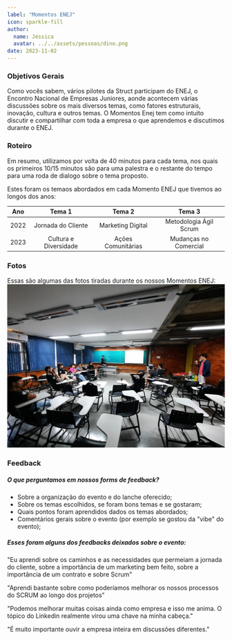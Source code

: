 ```yaml
---
label: "Momentos ENEJ"
icon: sparkle-fill
author:
  name: Jéssica
  avatar: ../../assets/pessoas/dino.png
date: 2023-11-02
---
```


### Objetivos Gerais

Como vocês sabem, vários pilotes da Struct participam do ENEJ, o Encontro Nacional de Empresas Juniores, aonde acontecem várias discussões sobre os mais diversos temas, como fatores estruturais, inovação, cultura e outros temas.
O Momentos Enej tem como intuito discutir e compartilhar com toda a empresa o que aprendemos e discutimos durante o ENEJ.

### Roteiro

Em resumo, utilizamos por volta de 40 minutos para cada tema, nos quais os primeiros 10/15 minutos são para uma palestra e o restante do tempo para uma roda de dialogo sobre o tema proposto.

Estes foram os temaos abordados em cada Momento ENEJ que tivemos ao longos dos anos:

| Ano  |        Tema 1         |       Tema 2       |         Tema 3         |
| :--: | :-------------------: | :----------------: | :--------------------: |
| 2022 |  Jornada do Cliente   | Marketing Digital  | Metodologia Ágil Scrum |
| 2023 | Cultura e Diversidade | Ações Comunitárias | Mudanças no Comercial  |

### Fotos

Essas são algumas das fotos tiradas durante os nossos Momentos ENEJ:
![Imagem do Momento ENEJ 2023](../../assets/pessoas/momento_enej_2023.jpg)

### Feedback

##### O que perguntamos em nossos forms de feedback?

- Sobre a organização do evento e do lanche oferecido;
- Sobre os temas escolhidos, se foram bons temas e se gostaram;
- Quais pontos foram aprendidos dados os temas abordados;
- Comentários gerais sobre o evento (por exemplo se gostou da "vibe" do evento);

##### Esses foram alguns dos feedbacks deixados sobre o evento:

"Eu aprendi sobre os caminhos e as necessidades que permeiam a jornada do cliente, sobre a importância de um marketing bem feito, sobre a importância de um contrato e sobre Scrum"

"Aprendi bastante sobre como poderíamos melhorar os nossos processos do SCRUM ao longo dos projetos"

"Podemos melhorar muitas coisas ainda como empresa e isso me anima. O tópico do Linkedin realmente virou uma chave na minha cabeça."

"É muito importante ouvir a empresa inteira em discussões diferentes."
